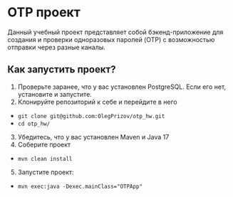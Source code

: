 # OTP проект

Данный учебный проект представляет собой бэкенд-приложение для создания и проверки одноразовых паролей (OTP) с возможностью отправки через разные каналы.

## Как запустить проект?
1. Проверьте заранее, что у вас установлен PostgreSQL. Если его нет, установите и запустите.
2. Клонируйте репозиторий к себе и перейдите в него
- ```git clone git@github.com:OlegPrizov/otp_hw.git```
- ```cd otp_hw/```
3. Убедитесь, что у вас установлен Maven и Java 17
4. Соберите проект
- ```mvn clean install```
5. Запустите проект:
- ```mvn exec:java -Dexec.mainClass="OTPApp"```
